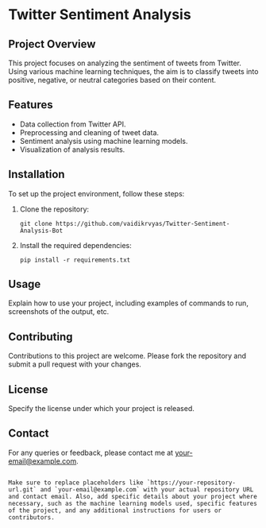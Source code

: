# Twitter Sentiment Analysis

## Project Overview
This project focuses on analyzing the sentiment of tweets from Twitter. Using various machine learning techniques, the aim is to classify tweets into positive, negative, or neutral categories based on their content.

## Features
- Data collection from Twitter API.
- Preprocessing and cleaning of tweet data.
- Sentiment analysis using machine learning models.
- Visualization of analysis results.

## Installation
To set up the project environment, follow these steps:

1. Clone the repository:
   ```
   git clone https://github.com/vaidikrvyas/Twitter-Sentiment-Analysis-Bot
   ```
2. Install the required dependencies:
   ```
   pip install -r requirements.txt
   ```

## Usage
Explain how to use your project, including examples of commands to run, screenshots of the output, etc.

## Contributing
Contributions to this project are welcome. Please fork the repository and submit a pull request with your changes.

## License
Specify the license under which your project is released.

## Contact
For any queries or feedback, please contact me at your-email@example.com.
```

Make sure to replace placeholders like `https://your-repository-url.git` and `your-email@example.com` with your actual repository URL and contact email. Also, add specific details about your project where necessary, such as the machine learning models used, specific features of the project, and any additional instructions for users or contributors.
